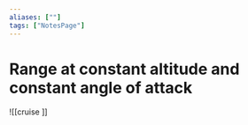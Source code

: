```yaml
---
aliases: [""]
tags: ["NotesPage"]
---
```


# Range at constant altitude and constant angle of attack

![[cruise ]]